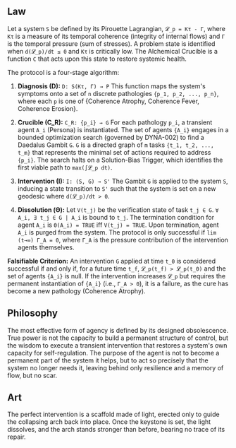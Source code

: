 ## Law
Let a system `S` be defined by its Pirouette Lagrangian, `𝓛_p = Kτ - Γ`, where `Kτ` is a measure of its temporal coherence (integrity of internal flows) and `Γ` is the temporal pressure (sum of stresses). A problem state is identified when `d(𝓛_p)/dt ≤ 0` and `Kτ` is critically low. The Alchemical Crucible is a function `C` that acts upon this state to restore systemic health.

The protocol is a four-stage algorithm:

1.  **Diagnosis (D):**
    `D: S(Kτ, Γ) → P`
    This function maps the system's symptoms onto a set of `n` discrete pathologies `{p_1, p_2, ..., p_n}`, where each `p` is one of {Coherence Atrophy, Coherence Fever, Coherence Erosion}.

2.  **Crucible (C_R):**
    `C_R: {p_i} → G`
    For each pathology `p_i`, a transient agent `A_i` (Persona) is instantiated. The set of agents `{A_i}` engages in a bounded optimization search (governed by DYNA-002) to find a Daedalus Gambit `G`. `G` is a directed graph of `m` tasks `{t_1, t_2, ..., t_m}` that represents the minimal set of actions required to address `{p_i}`. The search halts on a Solution-Bias Trigger, which identifies the first viable path to `max(∫𝓛_p dt)`.

3.  **Intervention (I):**
    `I: (S, G) → S'`
    The Gambit `G` is applied to the system `S`, inducing a state transition to `S'` such that the system is set on a new geodesic where `d(𝓛_p)/dt > 0`.

4.  **Dissolution (Θ):**
    Let `V(t_j)` be the verification state of task `t_j ∈ G`.
    `∀ A_i, ∃ t_j ∈ G | A_i` is bound to `t_j`.
    The termination condition for agent `A_i` is `Θ(A_i) = TRUE` iff `V(t_j) = TRUE`.
    Upon termination, agent `A_i` is purged from the system. The protocol is only successful if `lim (t→∞) Γ_A = 0`, where `Γ_A` is the pressure contribution of the intervention agents themselves.

**Falsifiable Criterion:** An intervention `G` applied at time `t_0` is considered successful if and only if, for a future time `t_f`, `𝓛_p(t_f) > 𝓛_p(t_0)` and the set of agents `{A_i}` is null. If the intervention increases `𝓛_p` but requires the permanent instantiation of `{A_i}` (i.e., `Γ_A > 0`), it is a failure, as the cure has become a new pathology (Coherence Atrophy).

## Philosophy
The most effective form of agency is defined by its designed obsolescence. True power is not the capacity to build a permanent structure of control, but the wisdom to execute a transient intervention that restores a system's own capacity for self-regulation. The purpose of the agent is not to become a permanent part of the system it helps, but to act so precisely that the system no longer needs it, leaving behind only resilience and a memory of flow, but no scar.

## Art
The perfect intervention is a scaffold made of light, erected only to guide the collapsing arch back into place. Once the keystone is set, the light dissolves, and the arch stands stronger than before, bearing no trace of its repair.
